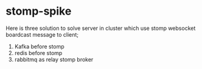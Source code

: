 # stomp-spike
Here is three solution to solve server in cluster which use stomp websocket boardcast message to client; 
1. Kafka before stomp
2. redis before stomp
3. rabbitmq as relay stomp broker

